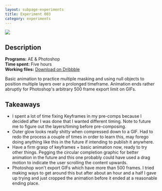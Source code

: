 ```yaml
---
layout: subpage-experiments
title: Experiment 003
category: experiments
---
```

<img src="http://helentran.com/img/experiments/Experiment003.gif">

## Description
__Programs:__ AE & Photoshop  
__Time spent:__ Five hours  
__Working files:__ [Download on Dribbble](https://dribbble.com/shots/2779318-Experiment-003)

Basic animation to practice multiple masking and using null objects to position multiple layers over a prolonged timeframe. Animation ends rather abruptly for Photoshop's arbitrary 500 frame export limit on GIFs.

## Takeaways
* I spent a lot of time fixing Keyframes in my pre-comps because I decided after I was done that I wanted different timing. Note to future me to figure out the layers/timing before pre-composing.
* Outer glow looks really shitty when compressed down to a GIF. Had to redo the process a couple of times in order to learn this, may forego doing anything like this in the future if intending to publish it anywhere.
* Have a firm grasp of keyframes + basic animation now, ready to try other things. Pegging the circular completion graphic for better animation in the future and this one probably could have used a drag motion to indicate the user scrolling the content upwards.
* Photoshop won't export GIFs which have more than 500 frames. I tried making ways to get around this but after about an hour and a half I gave up trying and just cropped the animation before it ended at a reasonable ending place.
